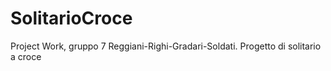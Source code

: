 # SolitarioCroce
Project Work, gruppo 7 Reggiani-Righi-Gradari-Soldati.
 Progetto di solitario a croce 
